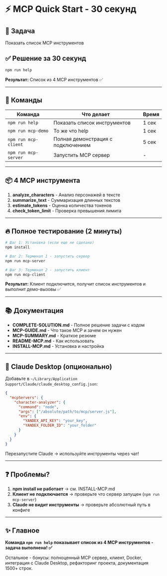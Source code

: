# ⚡ MCP Quick Start - 30 секунд

## 🎯 Задача
Показать список MCP инструментов

## ✅ Решение за 30 секунд

```bash
npm run help
```

**Результат:** Список из 4 MCP инструментов ✅

---

## 🚀 Команды

| Команда | Что делает | Время |
|---------|------------|-------|
| `npm run help` | Показать список инструментов | 1 сек |
| `npm run mcp-demo` | То же что help | 1 сек |
| `npm run mcp-client` | Полная демонстрация с подключением | 5 сек |
| `npm run mcp-server` | Запустить MCP сервер | - |

---

## 📦 4 MCP инструмента

1. **analyze_characters** - Анализ персонажей в тексте
2. **summarize_text** - Суммаризация длинных текстов
3. **estimate_tokens** - Оценка количества токенов
4. **check_token_limit** - Проверка превышения лимита

---

## 🔥 Полное тестирование (2 минуты)

```bash
# Шаг 1: Установка (если еще не сделано)
npm install

# Шаг 2: Терминал 1 - запустить сервер
npm run mcp-server

# Шаг 3: Терминал 2 - запустить клиент
npm run mcp-client
```

**Результат:** Клиент подключится, получит список инструментов и выполнит демо-вызовы ✅

---

## 📚 Документация

- **COMPLETE-SOLUTION.md** - Полное решение задачи с кодом
- **MCP-GUIDE.md** - Что такое MCP и зачем он нужен
- **MCP-SUMMARY.md** - Краткое резюме
- **README-MCP.md** - Как использовать
- **INSTALL-MCP.md** - Установка и настройка

---

## 🔌 Claude Desktop (опционально)

Добавьте в `~/Library/Application Support/Claude/claude_desktop_config.json`:

```json
{
  "mcpServers": {
    "character-analyzer": {
      "command": "node",
      "args": ["/absolute/path/to/mcp/server.js"],
      "env": {
        "YANDEX_API_KEY": "your_key",
        "YANDEX_FOLDER_ID": "your_folder"
      }
    }
  }
}
```

Перезапустите Claude → используйте инструменты через чат!

---

## ❓ Проблемы?

1. **npm install не работает** → см. INSTALL-MCP.md
2. **Клиент не подключается** → проверьте что сервер запущен (`npm run mcp-server`)
3. **Claude не видит инструменты** → проверьте абсолютный путь в конфиге

---

## ✨ Главное

**Команда `npm run help` показывает список из 4 MCP инструментов - задача выполнена! ✅**

Остальное - бонусы: полноценный MCP сервер, клиент, Docker, интеграция с Claude Desktop, рефакторинг проекта, документация 1500+ строк.

